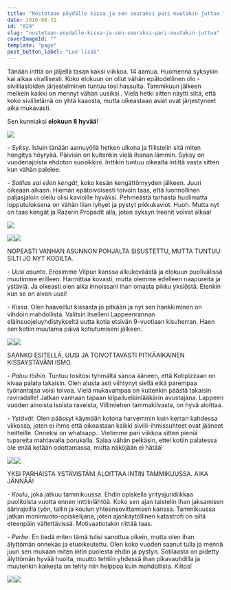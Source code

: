 ```yaml
---
title: "Nostetaan pöydälle kissa ja sen seuraksi pari muutakin juttua."
date: 2016-08-31
id: "829"
slug: "nostetaan-poydalle-kissa-ja-sen-seuraksi-pari-muutakin-juttua"
coverImageId: ""
template: "page"
post_button_label: "Lue lisää"
---
```


Tänään inttiä on jäljellä tasan kaksi viikkoa. 14 aamua. Huomenna syksykin kai alkaa virallisesti. Koko elokuun on ollut vähän epätodellinen olo - siviiliasioiden järjestelminen tuntuu tosi hassulta. Tammikuun jälkeen melkein kaikki on mennyt vähän uusiksi.. Vielä hetki sitten näytti siltä, että koko siviilielämä on yhtä kaaosta, mutta oikeastaan asiat ovat järjestyneet aika mukavasti.

Sen kunniaksi **elokuun 8 hyvää**!

[![](/images/4.png)](https://qpm.kda.mybluehost.me/wp-content/uploads/2016/08/4.png)

\- _Syksy_. Istuin tänään aamuyöllä hetken ulkona ja fiilistelin sitä miten hengitys höyryää. Päivisin on kuitenkin vielä ihanan lämmin. Syksy on vuodenajoista ehdoton suosikkini. Inttikin tuntuu oikealta intiltä vasta sitten kun vähän palelee.

\- _Sotilas sai eilen kengät_, koko kesän kengättömyyden jälkeen. Juuri oikeaan aikaan. Hieman epätoivoisesti toivoin taas, että luonnollinen paljasjaloin oleilu olisi kavioille hyväksi. Pehmeästä tarhasta huolimatta lopputuloksena on vähän liian lyhyet ja pystyt pikkukaviot. Huoh. Mutta nyt on taas kengät ja Razerin Propadit alla, joten syksyn treenit voivat alkaa!

[![](/images/10.png)](https://qpm.kda.mybluehost.me/wp-content/uploads/2016/08/10.png)

[![](/images/9-300x200.png)](https://qpm.kda.mybluehost.me/wp-content/uploads/2016/08/9.png)[![](/images/8-300x200.png)](https://qpm.kda.mybluehost.me/wp-content/uploads/2016/08/8.png)

NOPEASTI VANHAN ASUNNON POHJALTA SISUSTETTU, MUTTA TUNTUU SILTI JO NYT KODILTA.

\- _Uusi asunto_. Erosimme Vilpun kanssa alkukeväästä ja elokuun puolivälissä muutimme erilleen. Harmittaa kovasti, mutta olemme edelleen naapureita ja ystäviä. Ja oikeasti olen aika innoissani ihan omasta pikku yksiöstä. Etenkin kun se on aivan uusi!

\- _Kissa_. Olen haaveillut kissasta jo pitkään ja nyt sen hankkiminen on vihdoin mahdollista. Valitsin itselleni Lappeenrannan eläinsuojeluyhdistykseltä uutta kotia etsivän 9-vuotiaan kisuherran. Haen sen kotiin muutama päivä kotiutumiseni jälkeen.

[![](/images/3-200x300.png)](https://qpm.kda.mybluehost.me/wp-content/uploads/2016/08/3.png)[![](/images/11-200x300.png)](https://qpm.kda.mybluehost.me/wp-content/uploads/2016/08/11.png)

SAANKO ESITELLÄ, UUSI JA TOIVOTTAVASTI PITKÄAIKAINEN KISSAYSTÄVÄNI ISMO.

\- _Paluu töihin_. Tuntuu tositosi tyhmältä sanoa ääneen, että Kotipizzaan on kivaa palata takaisin. Olen alusta asti viihtynyt siellä eikä parempaa työnantajaa voisi toivoa. Vielä mukavampaa on kuitenkin päästä takaisin raviradalle! Jatkan vanhaan tapaan kilpailueläinlääkärin avustajana. Lappeen vuoden ainoista isoista raveista, Villimiehen tammakilvasta, on hyvä aloittaa.

\- _Ystävät_. Olen päässyt käymään kotona harvemmin kuin kerran kahdessa viikossa, joten ei ihme että oikeastaan kaikki siviili-ihmissuhteet ovat jääneet heitteille. Onneksi on whatsapp.. Vietimme pari viikkoa sitten pieniä tupareita mahtavalla porukalla. Salaa vähän pelkäsin, ettei kotiin palatessa ole enää ketään odottamassa, mutta näköjään ei hätää!

[![](/images/5-200x300.png)](https://qpm.kda.mybluehost.me/wp-content/uploads/2016/08/5.png)[![](/images/6-200x300.png)](https://qpm.kda.mybluehost.me/wp-content/uploads/2016/08/6.png)

YKSI PARHAISTA YSTÄVISTÄNI ALOITTAA INTIN TAMMIKUUSSA. AIKA JÄNNÄÄ!

\- _Koulu_, joka jatkuu tammikuussa. Ehdin opiskella yritysjuridiikkaa puolitoista vuotta ennen inttiinlähtöä. Koko sen ajan taistelin ihan jaksamisen äärirajoilla työn, tallin ja koulun yhteensovittamisen kanssa. Tammikuussa jatkan monimuoto-opiskelijana, joten ajankäytöllinen katastrofi on siitä eteenpäin vältettävissä. Motivaatiotakin riittää taas.

\- _Perhe_. En tiedä miten tämä tulisi sanottua oikein, mutta olen ihan älyttömän onnekas ja etuoikeutettu. Olen koko vuoden saanut tulla ja mennä juuri sen mukaan miten intin puolesta ehdin ja pystyn. Sotilaasta on pidetty älyttömän hyvää huolta, muutto tehtiin yhdessä ihan pikavauhdilla ja muutenkin kaikesta on tehty niin helppoa kuin mahdollista. Kiitos!

[![](/images/1-200x300.png)](https://qpm.kda.mybluehost.me/wp-content/uploads/2016/08/1.png)[![](/images/7-200x300.png)](https://qpm.kda.mybluehost.me/wp-content/uploads/2016/08/7.png)
